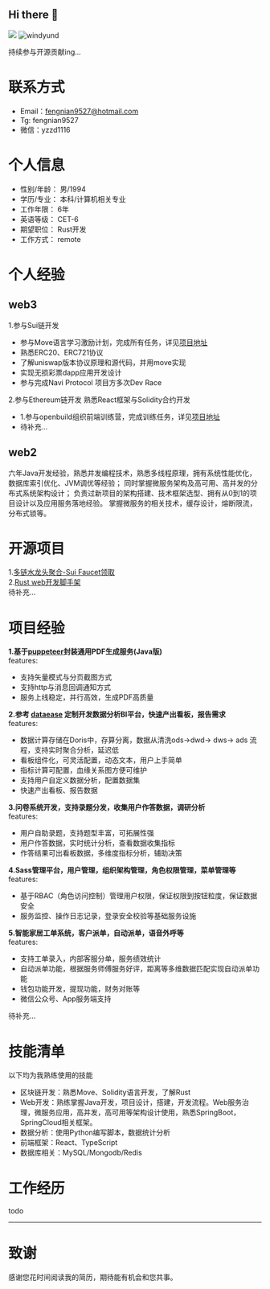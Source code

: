 ## Hi there 👋

<p align="left">
  <img src="https://github-readme-stats.vercel.app/api?username=windyund&show_icons=true&theme=graywhite"/>
  <img  src="https://github-readme-stats.vercel.app/api/top-langs/?username=windyund&layout=compact&hide=html" alt="windyund" />
</p>



持续参与开源贡献ing...

# 联系方式

- Email：fengnian9527@hotmail.com
- Tg: fengnian9527
- 微信：yzzd1116

# 个人信息

- 性别/年龄： 男/1994
- 学历/专业： 本科/计算机相关专业
- 工作年限：  6年
- 英语等级：  CET-6
- 期望职位：  Rust开发
- 工作方式：  remote

# 个人经验
## web3
1.参与Sui链开发
- 参与Move语言学习激励计划，完成所有任务，详见[项目地址](https://github.com/windyund/letsmove)
- 熟悉ERC20、ERC721协议
- 了解uniswap版本协议原理和源代码，并用move实现
- 实现无损彩票dapp应用开发设计
- 参与完成Navi Protocol 项目方多次Dev Race

2.参与Ethereum链开发
  熟悉React框架与Solidity合约开发
- 1.参与openbuild组织前端训练营，完成训练任务，详见[项目地址](https://github.com/windyund/Web3-Frontend-Bootcamp)
- 待补充...
## web2
  六年Java开发经验，熟悉并发编程技术，熟悉多线程原理，拥有系统性能优化，数据库索引优化、JVM调优等经验；
  同时掌握微服务架构及高可用、高并发的分布式系统架构设计；
  负责过新项目的架构搭建、技术框架选型、拥有从0到1的项目设计以及应用服务落地经验。
  掌握微服务的相关技术，缓存设计，熔断限流，分布式锁等。

# 开源项目<br>
1.[多链水龙头聚合-Sui Faucet领取](https://github.com/windyund/Sui_Faucet) <br>
2.[Rust web开发脚手架](https://github.com/windyund/rust-web-template)<br>
待补充...


# 项目经验
**1.基于[puppeteer](https://github.com/puppeteer/puppeteer)封装通用PDF生成服务(Java版)** <br>
features:
- 支持矢量模式与分页截图方式
- 支持http与消息回调通知方式
- 服务上线稳定，并行高效，生成PDF高质量

**2.参考 [dataease](https://github.com/dataease/dataease) 定制开发数据分析BI平台，快速产出看板，报告需求**<br>
  features:
- 数据计算存储在Doris中，存算分离，数据从清洗ods->dwd-> dws-> ads 流程，支持实时聚合分析，延迟低
- 看板组件化，可灵活配置，动态文本，用户上手简单
- 指标计算可配置，血缘关系图方便可维护
- 支持用户自定义数据分析，配置数据集
- 快速产出看板、报告数据

**3.问卷系统开发，支持录题分发，收集用户作答数据，调研分析**<br>
  features:
- 用户自助录题，支持题型丰富，可拓展性强
- 用户作答数据，实时统计分析，查看数据收集指标
- 作答结果可出看板数据，多维度指标分析，辅助决策

**4.Sass管理平台，用户管理，组织架构管理，角色权限管理，菜单管理等**<br>
  features:
- 基于RBAC（角色访问控制）管理用户权限，保证权限到按钮粒度，保证数据安全
- 服务监控、操作日志记录，登录安全校验等基础服务设施

**5.智能家居工单系统，客户派单，自动派单，语音外呼等**<br>
  features:
- 支持工单录入，内部客服分单，服务绩效统计
- 自动派单功能，根据服务师傅服务好评，距离等多维数据匹配实现自动派单功能
- 钱包功能开发，提现功能，财务对账等
- 微信公众号、App服务端支持


待补充...

# 技能清单

以下均为我熟练使用的技能

- 区块链开发：熟悉Move、Solidity语言开发，了解Rust
- Web开发：熟练掌握Java开发，项目设计，搭建，开发流程。Web服务治理，微服务应用，高并发，高可用等架构设计使用，熟悉SpringBoot，SpringCloud相关框架。
- 数据分析：使用Python编写脚本，数据统计分析
- 前端框架：React、TypeScript
- 数据库相关：MySQL/Mongodb/Redis



# 工作经历

todo


---      
# 致谢
感谢您花时间阅读我的简历，期待能有机会和您共事。








<!--
**windyund/windyund** is a ✨ _special_ ✨ repository because its `README.md` (this file) appears on your GitHub profile.

Here are some ideas to get you started:

- 🔭 I’m currently working on ...
- 🌱 I’m currently learning ...
- 👯 I’m looking to collaborate on ...
- 🤔 I’m looking for help with ...
- 💬 Ask me about ...
- 📫 How to reach me: ...
- 😄 Pronouns: ...
- ⚡ Fun fact: ...
-->
